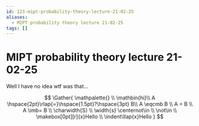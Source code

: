 ```yaml
---
id: 123-mipt-probability-theory-lecture-21-02-25
aliases:
  - MIPT probability theory lecture 21-02-25
tags: []
---
```


# MIPT probability theory lecture 21-02-25

Well I have no idea wtf was that...

$$
\Gather{
\mathpalette{} \\
\mathbin{hi}\\
A \hspace{2pt}\rlap{=}\hspace{1.5pt}?\hspace{3pt} B\\
A \eqcmb B \\
A = B \\
A \imb= B \\
\charwidth{S} \\
\width{s}
\centernot\in \\
\not\in \\
\makebox[0pt][r]{x}Hello \\
\indent\llap{x}Hello
}
$$
